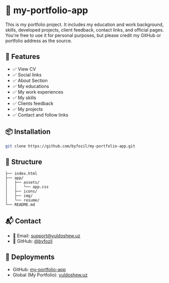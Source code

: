 # 🚀 my-portfolio-app
This is my portfolio project. It includes my education and work background, skills, developed projects, client feedback, contact links, and official pages. You're free to use it for personal purposes, but please credit my GitHub or portfolio address as the source.

## 🧩 Features

- ✅ View CV
- ✅ Social links
- ✅ About Section
- ✅ My educations
- ✅ My work experiences
- ✅ My skills
- ✅ Clients feedback
- ✅ My projects
- ✅ Contact and follow links

## 📦 Installation

```bash
git clone https://github.com/byfozil/my-portfolio-app.git
```

## 📁 Structure

```plaintext
├── index.html
├── app/
│   ├── assets/
│   │   └── app.css 
│   ├── icons/
│   ├── img/
│   └── resume/
└── README.md
```

## 📬 Contact

- 📧 Email: support@yuldoshew.uz
- 🐙 GitHub: [@byfozil](https://github.com/byfozil)

## 🚀 Deployments

- GitHub: [my-portfolio-app](https://byfozil.github.io/my-portfolio-app/)
- Global (My Portfolio): [yuldoshew.uz](https://yuldoshew.uz)

